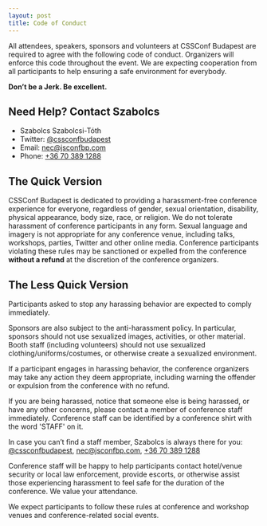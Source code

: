 ```yaml
---
layout: post
title: Code of Conduct
---
```




All attendees, speakers, sponsors and volunteers at CSSConf Budapest are required to
agree with the following code of conduct.
Organizers will enforce this code throughout the event. We are expecting cooperation
from all participants to help ensuring a safe environment for everybody.

**Don’t be a Jerk. Be excellent.**

## Need Help? Contact Szabolcs

- Szabolcs Szabolcsi-Tóth
- Twitter: [@cssconfbudapest](https://twitter.com/cssconfbudapest)
- Email: [nec@jsconfbp.com](mailto:nec@jsconfbp.com)
- Phone: [+36 70 389 1288](tel:+36703891288)

## The Quick Version

CSSConf Budapest is dedicated to providing a harassment-free conference experience for
everyone, regardless of gender, sexual orientation, disability, physical appearance,
body size, race, or religion. We do not tolerate harassment of conference participants
in any form. Sexual language and imagery is not appropriate for any conference venue,
including talks, workshops, parties, Twitter and other online media. Conference participants
violating these rules may be sanctioned or expelled from the conference
<strong>without a refund</strong> at the discretion of the conference organizers.

## The Less Quick Version

Participants asked to stop any harassing behavior are expected to comply immediately.

Sponsors are also subject to the anti-harassment policy. In particular, sponsors should
not use sexualized images, activities, or other material. Booth staff (including volunteers)
should not use sexualized  clothing/uniforms/costumes, or otherwise create a sexualized environment.

If a participant engages in harassing behavior, the conference organizers may take any
action they deem appropriate, including warning the offender or expulsion from the conference with no refund.

If you are being harassed, notice that someone else is being harassed, or have any other
concerns, please contact a member of conference staff immediately. Conference staff can
be identified by a conference shirt with the word 'STAFF' on it.

In case you can’t find a staff member, Szabolcs is always there for you:
<a href="https://twitter.com/cssconfbudapest"><span>@cssconfbudapest</span></a>,
<a href="mailto:nec@jsconfbp.com"><span>nec@jsconfbp.com</span></a>,
<a href="tel:+36703891288"><span>+36 70 389 1288</span></a>

Conference staff will be happy to help participants contact hotel/venue security or local
law enforcement, provide escorts, or otherwise assist those experiencing harassment to
feel safe for the duration of the conference. We value your attendance.

We expect participants to follow these rules at conference and workshop venues and
conference-related social events.
